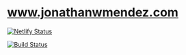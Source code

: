# www.jonathanwmendez.com

[![Netlify Status](https://api.netlify.com/api/v1/badges/0435d445-5e96-4aa3-85b7-6449a7682bcc/deploy-status)](https://app.netlify.com/sites/jonathanwmendez/deploys)

[![Build Status](https://travis-ci.com/mendezjw/www.jonathanwmendez.com.svg?token=UCKMK4qBmtqwR5ZodP8S&branch=master)](https://travis-ci.com/mendezjw/www.jonathanwmendez.com)

